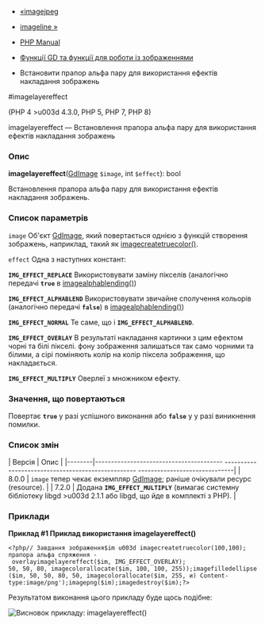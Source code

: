 - [«imagejpeg](function.imagejpeg.md)
- [imageline »](function.imageline.md)

- [PHP Manual](index.md)
- [Функції GD та функції для роботи із зображеннями](ref.image.md)
- Встановити прапор альфа пару для використання ефектів
накладання зображень

#imagelayereffect

(PHP 4 \>u003d 4.3.0, PHP 5, PHP 7, PHP 8)

imagelayereffect — Встановлення прапора альфа пару для використання
ефектів накладання зображень

### Опис

**imagelayereffect**([GdImage](class.gdimage.md) `$image`, int
`$effect`): bool

Встановлення прапора альфа пару для використання ефектів накладання
зображень.

### Список параметрів

`image`
Об'єкт [GdImage](class.gdimage.md), який повертається однією з функцій
створення зображень, наприклад, такий як
[imagecreatetruecolor()](function.imagecreatetruecolor.md).

`effect`
Одна з наступних констант:

**`IMG_EFFECT_REPLACE`**
Використовувати заміну пікселів (аналогічно передачі **`true`** в
[imagealphablending()](function.imagealphablending.md))

**`IMG_EFFECT_ALPHABLEND`**
Використовувати звичайне сполучення кольорів (аналогічно передачі **`false`**)
в [imagealphablending()](function.imagealphablending.md))

**`IMG_EFFECT_NORMAL`**
Те саме, що і **`IMG_EFFECT_ALPHABLEND`**.

**`IMG_EFFECT_OVERLAY`**
В результаті накладання картинки з цим ефектом чорні та білі пікселі.
фону зображення залишаться так само чорними та білими, а сірі поміняють
колір на колір піксела зображення, що накладається.

**`IMG_EFFECT_MULTIPLY`**
Оверлеї з множником ефекту.

### Значення, що повертаються

Повертає **`true`** у разі успішного виконання або **`false`** у
у разі виникнення помилки.

### Список змін

| Версія | Опис |
|--------|---------------------------------------- -------------------------------------------------- ------------------------------|
| 8.0.0 | `image` тепер чекає екземпляр [GdImage](class.gdimage.md); раніше очікували ресурс (resource). |
| 7.2.0 | Додана **`IMG_EFFECT_MULTIPLY`** (вимагає системну бібліотеку libgd \>u003d 2.1.1 або libgd, що йде в комплекті з PHP). |

### Приклади

**Приклад #1 Приклад використання **imagelayereffect()****

`<?php// Завдання зображення$im u003d imagecreatetruecolor(100,100); прапора альфа спряження - overlayimagelayereffect($im, IMG_EFFECT_OVERLAY); 50, 50, 80, imagecolorallocate($im, 100, 100, 255));imagefilledellipse($im, 50, 50, 80, 50, imagecolorallocate($im, 255, и) Content-type:image/png');imagepng($im);imagedestroy($im);?> `

Результатом виконання цього прикладу буде щось подібне:

![Висновок прикладу:
imagelayereffect()](images/21009b70229598c6a80eef8b45bf282b-imagelayereffect.png)
